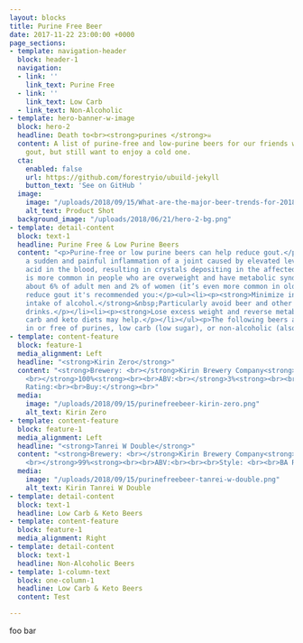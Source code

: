 ```yaml
---
layout: blocks
title: Purine Free Beer
date: 2017-11-22 23:00:00 +0000
page_sections:
- template: navigation-header
  block: header-1
  navigation:
  - link: ''
    link_text: Purine Free
  - link: ''
    link_text: Low Carb
  - link_text: Non-Alcoholic
- template: hero-banner-w-image
  block: hero-2
  headline: Death to<br><strong>purines </strong>☠️
  content: A list of purine-free and low-purine beers for our friends who suffer from
    gout, but still want to enjoy a cold one.
  cta:
    enabled: false
    url: https://github.com/forestryio/ubuild-jekyll
    button_text: 'See on GitHub '
  image:
    image: "/uploads/2018/09/15/What-are-the-major-beer-trends-for-2018_wrbm_large.jpg"
    alt_text: Product Shot
  background_image: "/uploads/2018/06/21/hero-2-bg.png"
- template: detail-content
  block: text-1
  headline: Purine Free & Low Purine Beers
  content: "<p>Purine-free or low purine beers can help reduce gout.</p><p>Gout is
    a sudden and painful inflammation of a joint caused by elevated levels of uric
    acid in the blood, resulting in crystals depositing in the affected joint.Gout
    is more common in people who are overweight and have metabolic syndrome, affecting
    about 6% of adult men and 2% of women (it’s even more common in older people).</p><p>To
    reduce gout it's recommended you:</p><ul><li><p><strong>Minimize intake of sugar</strong></p></li><li><p><strong>Reduce
    intake of alcohol.</strong>&nbsp;Particularly avoid beer and other high-carb alcoholic
    drinks.</p></li><li><p><strong>Lose excess weight and reverse metabolic syndrome</strong>.&nbsp;Low
    carb and keto diets may help.</p></li></ul><p>The following beers are either low
    in or free of purines, low carb (low sugar), or non-alcoholic (also reducing sugar).</p>"
- template: content-feature
  block: feature-1
  media_alignment: Left
  headline: "<strong>Kirin Zero</strong>"
  content: "<strong>Brewery: <br></strong>Kirin Brewery Company<strong><br><br>% Purine-free:
    <br></strong>100%<strong><br><br>ABV:<br></strong>3%<strong><br><br>Style: <br><br>BA
    Rating:<br><br>Buy:</strong><br>"
  media:
    image: "/uploads/2018/09/15/purinefreebeer-kirin-zero.png"
    alt_text: Kirin Zero
- template: content-feature
  block: feature-1
  media_alignment: Left
  headline: "<strong>Tanrei W Double</strong>"
  content: "<strong>Brewery: <br></strong>Kirin Brewery Company<strong><br><br>% Purine-free:
    <br></strong>99%<strong><br><br>ABV:<br><br><br>Style: <br><br>BA Rating:<br></strong>2/5<strong><br><br>Buy:</strong><br>"
  media:
    image: "/uploads/2018/09/15/purinefreebeer-tanrei-w-double.png"
    alt_text: Kirin Tanrei W Double
- template: detail-content
  block: text-1
  headline: Low Carb & Keto Beers
- template: content-feature
  block: feature-1
  media_alignment: Right
- template: detail-content
  block: text-1
  headline: Non-Alcoholic Beers
- template: 1-column-text
  block: one-column-1
  headline: Low Carb & Keto Beers
  content: Test

---
```

foo bar